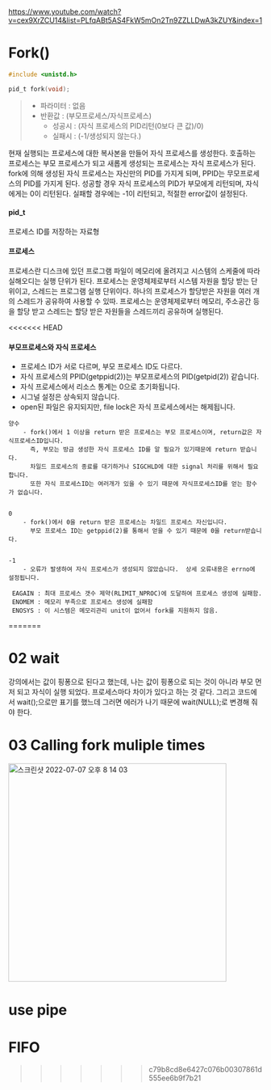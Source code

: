 https://www.youtube.com/watch?v=cex9XrZCU14&list=PLfqABt5AS4FkW5mOn2Tn9ZZLLDwA3kZUY&index=1

# Fork()

```c
#include <unistd.h>

pid_t fork(void);
```
> - 파라미터 : 없음
> - 반환값 : (부모프로세스/자식프로세스) 
>    - 성공시 : (자식 프로세스의 PID리턴(0보다 큰 값)/0)
>    - 실패시 : (-1/생성되지 않는다.)

현재 실행되는 프로세스에 대한 복사본을 만들어 자식 프로세스를 생성한다. 호출하는 프로세스는 부모 프로세스가 되고 새롭게 생성되는 프로세스는 자식 프로세스가 된다. fork에 의해 생성된 자식 프로세스는 자신만의 PID를 가지게 되며, PPID는 무모프로세스의 PID를 가지게 된다. 성공할 경우 자식 프로세스의 PID가 부모에게 리턴되며, 자식에게는 0이 리턴된다. 실패할 경우에는 -1이 리턴되고, 적절한 error값이 설정된다.

#### pid_t

프로세스 ID를 저장하는 자료형

#### 프로세스

프로세스란 디스크에 있던 프로그램 파일이 메모리에 올려지고 시스템의 스케줄에 따라 실해오디는 실행 단위가 된다. 프로세스는 운영체제로부터 시스템 자원을 할당 받는 단위이고, 스레드는 프로그램 실행 단위이다. 하나의 프로세스가 할당받은 자원을 여러 개의 스레드가 공유하여 사용할 수 있따. 프로세스는 운영체제로부터 메모리, 주소공간 등을 할당 받고 스레드는 할당 받은 자원들을 스레드끼리 공유하며 실행된다.

<<<<<<< HEAD
#### 부모프로세스와 자식 프로세스

- 프로세스 ID가 서로 다르며, 부모 프로세스 ID도 다르다.
- 자식 프로세스의 PPID(getppid(2))는 부모프로세스의 PID(getpid(2)) 같습니다.
- 자식 프로세스에서 리소스 통계는 0으로 초기화됩니다.
- 시그널 설정은 상속되지 않습니다.
- open된 파일은 유지되지만, file lock은 자식 프로세스에서는 해제됩니다.
~~~
양수
    - fork()에서 1 이상을 return 받은 프로세스는 부모 프로세스이며, return값은 자식프로세스ID입니다.
      즉, 부모는 방금 생성한 자식 프로세스 ID를 알 필요가 있기때문에 return 받습니다.
      차일드 프로세스의 종료를 대기하거나 SIGCHLD에 대한 signal 처리를 위해서 필요합니다.
      또한 자식 프로세스ID는 여러개가 있을 수 있기 때문에 자식프로세스ID를 얻는 함수가 없습니다.


0
    - fork()에서 0을 return 받은 프로세스는 차일드 프로세스 자신입니다.
      부모 프로세스 ID는 getppid(2)를 통해서 얻을 수 있기 때문에 0을 return받습니다.


-1
    - 오류가 발생하여 자식 프로세스가 생성되지 않았습니다.  상세 오류내용은 errno에 설정됩니다.

 EAGAIN : 최대 프로세스 갯수 제약(RLIMIT_NPROC)에 도달하여 프로세스 생성에 실패함.
 ENOMEM : 메모리 부족으로 프로세스 생성에 실패함
 ENOSYS : 이 시스템은 메모리관리 unit이 없어서 fork를 지원하지 않음.
 ~~~
=======

# 02 wait

강의에서는 값이 핑퐁으로 된다고 했는데, 나는 값이 핑퐁으로 되는 것이 아니라 부모 먼저 되고 자식이 실행 되었다. 프로세스마다 차이가 있다고 하는 것 같다. 
그리고 코드에서 wait();으로만 표기를 했느데 그러면 에러가 나기 때문에 wait(NULL);로 변경해 줘야 한다.

# 03 Calling fork muliple times
<img width="432" alt="스크린샷 2022-07-07 오후 8 14 03" src="https://user-images.githubusercontent.com/68188768/177760730-7a317ae7-1aa8-4b68-a3b6-db0ab43333de.png">

# use pipe

# FIFO
>>>>>>> c79b8cd8e6427c076b00307861d555ee6b9f7b21
